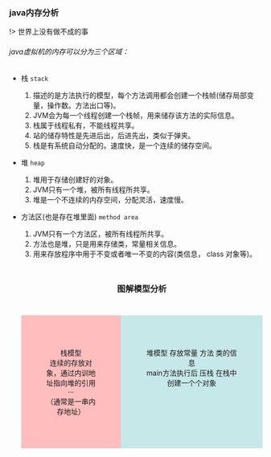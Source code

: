 <!--
 * @Descripttion: 
 * @version: 
 * @Author: suckson
 * @Date: 2019-09-01 22:59:08
 * @LastEditors: suckson
 * @LastEditTime: 2019-09-02 00:00:17
 -->
### java内存分析

!>  世界上没有做不成的事

###### java虚拟机的内存可以分为三个区域：
+ 栈 `stack` 
   1. 描述的是方法执行的模型，每个方法调用都会创建一个栈帧(储存局部变量，操作数。方法出口等)。
   2. JVM会为每一个线程创建一个栈帧，用来储存该方法的实际信息。
   3. 栈属于线程私有，不能线程共享。
   4. 站的储存特性是先进后出，后进先出，类似于弹夹。
   5. 栈是有系统自动分配的。速度快，是一个连续的储存空间。
  
+ 堆 `heap`
   1. 堆用于存储创建好的对象。
   2. JVM只有一个堆，被所有线程所共享。
   3. 堆是一个不连续的内存空间，分配灵活，速度慢。

+ 方法区(也是存在堆里面) `method area`
   1. JVM只有一个方法区，被所有线程所共享。
   2. 方法也是堆，只是用来存储类，常量相关信息。
   3. 用来存放程序中用于不变或者唯一不变的内容(类信息， class 对象等)。

   <div>
   <h3 style="text-align:center;padding:25px;">图解模型分析</h3>
   <div style="display:flex;">
   <div style="width:35%;padding:50px;background:#ffbdbd;text-align:center;">
   <p>栈模型</br>
   连续的存放对象，通过内训地址指向堆的引用···</br>
   （通常是一串内存地址）
   </p>
   </div>
   <div style="width:65%;padding:50px;background:#32adad44;text-align:center;">
   <p>堆模型  存放常量  方法  类的信息</br>
      main方法执行后 压栈  在栈中创建一个个对象
   </p>
   </div>
   </div>
   </div>

